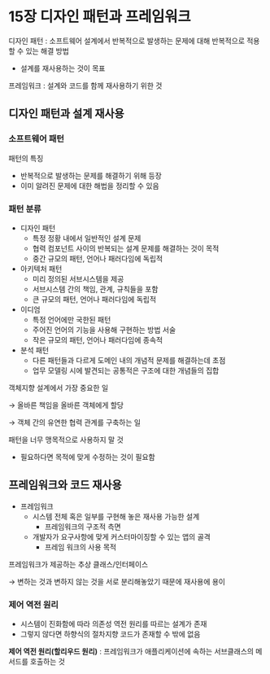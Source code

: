 # 15장 디자인 패턴과 프레임워크

디자인 패턴 : 소프트웨어 설계에서 반복적으로 발생하는 문제에 대해 반복적으로 적용할 수 있는 해결 방법

- 설계를 재사용하는 것이 목표

프레임워크 : 설계와 코드를 함께 재사용하기 위한 것

## 디자인 패턴과 설계 재사용

### 소프트웨어 패턴

패턴의 특징

- 반복적으로 발생하는 문제를 해결하기 위해 등장
- 이미 알려진 문제에 대한 해법을 정리할 수 있음

### 패턴 분류

- 디자인 패턴
    - 특정 정황 내에서 일반적인 설계 문제
    - 협력 컴포넌트 사이의 반복되는 설계 문제를 해결하는 것이 목적
    - 중간 규모의 패턴, 언어나 패러다임에 독립적
- 아키텍처 패턴
    - 미리 정의된 서브시스템을 제공
    - 서브시스템 간의 책임, 관계, 규칙들을 포함
    - 큰 규모의 패턴, 언어나 패러다임에 독립적
- 이디엄
    - 특정 언어에만 국한된 패턴
    - 주어진 언어의 기능을 사용해 구현하는 방법 서술
    - 작은 규모의 패턴, 언어나 패러다임에 종속적
- 분석 패턴
    - 다른 패턴들과 다르게 도메인 내의 개념적 문제를 해결하는데 초점
    - 업무 모델링 시에 발견되는 공통적은 구조에 대한 개념들의 집합

객체지향 설계에서 가장 중요한 일

→ 올바른 책임을 올바른 객체에게 할당

→ 객체 간의 유연한 협력 관계를 구축하는 일

패턴을 너무 맹목적으로 사용하지 말 것

- 필요하다면 목적에 맞게 수정하는 것이 필요함

## 프레임워크와 코드 재사용

- 프레임워크
    - 시스템 전체 혹은 일부를 구현해 놓은 재사용 가능한 설계
        - 프레임워크의 구조적 측면
    - 개발자가 요구사항에 맞게 커스터마이징할 수 있는 앱의 골격
        - 프레임 워크의 사용 목적

프레임워크가 제공하는 추상 클래스/인터페이스

→ 변하는 것과 변하지 않는 것을 서로 분리해놓았기 때문에 재사용에 용이

### 제어 역전 원리

- 시스템이 진화함에 따라 의존성 역전 원리를 따르는 설계가 존재
- 그렇지 않다면 하향식의 절차지향 코드가 존재할 수 밖에 없음

**제어 역전 원리(할리우드 원리)** : 프레임워크가 애플리케이션에 속하는 서브클래스의 메서드를 호출하는 것